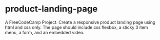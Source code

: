 # product-landing-page
A FreeCodeCamp Project. Create a responsive product landing page using html and css only. The page should include css flexbox, a sticky 3 item menu, a form, and an embedded video.
